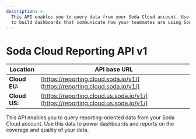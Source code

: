 ```yaml
---
description: >-
  This API enables you to query data from your Soda Cloud account. Use the data
  to build dashboards that communicate how your teammates are using Soda Cloud.
---
```


# Soda Cloud Reporting API v1



| Location      | API base URL                                                                     |
| ------------- | -------------------------------------------------------------------------------- |
| **Cloud EU:** | [https://reporting.cloud.soda.io/v1/](https://reporting.cloud.soda.io/v1/)       |
| **Cloud US:** | [https://reporting.cloud.us.soda.io/v1/](https://reporting.cloud.us.soda.io/v1/) |

This API enables you to query reporting-oriented data from your Soda Cloud account. Use this data to power dashboards and reports on the coverage and quality of your data.

